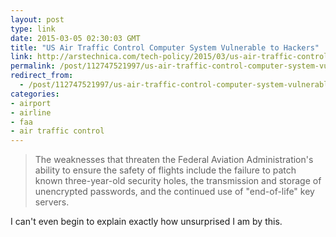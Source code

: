 ```yaml
---
layout: post
type: link
date: 2015-03-05 02:30:03 GMT
title: "US Air Traffic Control Computer System Vulnerable to Hackers"
link: http://arstechnica.com/tech-policy/2015/03/us-air-traffic-control-computer-system-vulnerable-to-terrorist-hackers/
permalink: /post/112747521997/us-air-traffic-control-computer-system-vulnerable
redirect_from: 
  - /post/112747521997/us-air-traffic-control-computer-system-vulnerable
categories:
- airport
- airline
- faa
- air traffic control
---
```

<blockquote>The weaknesses that threaten the Federal Aviation Administration's ability to ensure the safety of flights include the failure to patch known three-year-old security holes, the transmission and storage of unencrypted passwords, and the continued use of "end-of-life" key servers.</blockquote>
<p>I can't even begin to explain exactly how unsurprised I am by this.</p>